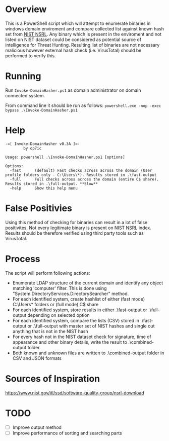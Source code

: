 # Overview
This is a PowerShell script which will attempt to enumerate binaries in windows domain enviroment and compare collected list against known hash set from [NIST NSRL](https://www.nist.gov/itl/ssd/software-quality-group/nsrl-download). Any binary which is present in the enviroment and not listed on NIST dataset could be considered as potential source of intelligence for Threat Hunting. Resulting list of binaries are not necessary malicious however external hash check (i.e. VirusTotal) should be performed to verify this.  

# Running

Run ```Invoke-DomainHasher.ps1``` as domain administrator on domain connected system.

From command line it should be run as follows: 
```powershell.exe -nop -exec bypass .\Invoke-DomainHasher.ps1```

# Help

```
-=[ Invoke-DomainHasher v0.3A ]=-
        by op7ic

Usage: powershell .\Invoke-DomainHasher.ps1 [options]

Options:
  -fast      (default) Fast checks across across the domain (User profile folders only - C:\Users\*). Results stored in .\fast-output
  -full      Full checks across across the domain (entire C$ share). Results stored in .\full-output. **Slow**
  -help      Show this help menu
```

# False Positivies

Using this method of checking for binaries can result in a lot of false positivites. Not every legitimate binary is present on NIST NSRL index. Results should be therefore verified using third party tools such as VirusTotal.

# Process
The script will perform following actions:

* Enumerate LDAP structure of the current domain and identify any object matching 'computer' filter. This is done using "System.DirectoryServices.DirectorySearcher" method.
* For each identified system, create hashlist of either (fast mode) C:\Users\* folders or (full mode) C$ share
* For each identified system, store results in either .\fast-output or .\full-output depending on selected option
* For each identified system, compare the lists (CSV) stored in .\fast-output or .\full-output with master set of NIST hashes and single out anything that is not in the NIST hash
* For every hash not in the NIST dataset check for signature, time of appearance and other binary details, write the result to .\combined-output folder. 
* Both known and unknown files are written to .\combined-output folder in CSV and JSON formats

# Sources of Inspiration
https://www.nist.gov/itl/ssd/software-quality-group/nsrl-download

# TODO
- [ ] Improve output method
- [ ] Improve performance of sorting and searching parts
